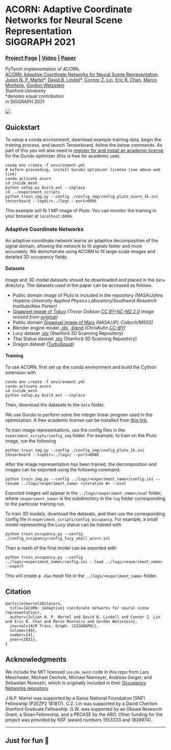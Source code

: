 # ACORN: Adaptive Coordinate Networks for Neural Scene Representation <br> SIGGRAPH 2021
### [Project Page](http://www.computationalimaging.org/publications/acorn/) | [Video](https://www.youtube.com/watch?v=P192X3J6cg4) | [Paper](https://arxiv.org/abs/2105.02788)
PyTorch implementation of ACORN.<br>
[ACORN: Adaptive Coordinate Networks for Neural Scene Representation](http://www.computationalimaging.org/publications/acorn/)<br>
 [Julien N. P. Martel](http://web.stanford.edu/~jnmartel/)\*,
 [David B. Lindell](https://davidlindell.com)\*,
 [Connor Z. Lin](https://connorzlin.com/),
 [Eric R. Chan](https://ericryanchan.github.io/about.html),
 [Marco Monteiro](https://twitter.com/monteiroamarco),
 [Gordon Wetzstein](https://computationalimaging.org)<br>
 Stanford University <br>
  \*denotes equal contribution  
in SIGGRAPH 2021

<img src='img/teaser.png'/>

## Quickstart

To setup a conda environment, download example training data, begin the training process, and launch Tensorboard, follow the below commands. As part of this you will also need to [register for and install an academic license](https://www.gurobi.com/downloads/free-academic-license/) for the Gurobi optimizer (this is free for academic use). 
```
conda env create -f environment.yml
# before proceeding, install Gurobi optimizer license (see above web link)
conda activate acorn 
cd inside_mesh
python setup.py build_ext --inplace
cd ../experiment_scripts
python train_img.py --config ./config_img/config_pluto_acorn_1k.ini
tensorboard --logdir=../logs --port=6006
```

This example will fit 1 MP image of Pluto. You can monitor the training in your browser at `localhost:6006`. 

### Adaptive Coordinate Networks

An adaptive coordinate network learns an adaptive decomposition of the signal domain, allowing the network to fit signals faster and more accurately. We demonstrate using ACORN to fit large-scale images and detailed 3D occupancy fields. 

#### Datasets

Image and 3D model datasets should be downloaded and placed in the `data` directory. The datasets used in the paper can be accessed as follows. 

- Public domain image of Pluto is included in the repository *(NASA/Johns Hopkins University Applied Physics Laboratory/Southwest Research Institute/Alex Parker)*
- [Gigapixel image of Tokyo](https://drive.google.com/file/d/1ITWSv8KcZ_HPNrCXbbbkwzXDSDMr7ACg/view?usp=sharing) *(Trevor Dobson [CC BY-NC-ND 2.0](https://creativecommons.org/licenses/by-nc-nd/2.0/) image resized from [original](https://www.flickr.com/photos/trevor_dobson_inefekt69/29314390837))*
- Public domain [Gigapixel image of Mars](https://drive.google.com/file/d/1Ro1lWxRsl97Jbzm9EA2k9nUEyyVUwxEu/view?usp=sharing) *(NASA/JPL-Caltech/MSSS)*
- Blender engine model [.obj](https://drive.google.com/file/d/1NU2I1Vly6X7YZWD1z_JiBx67XSJ_iR8d/view?usp=sharing), [.blend](https://www.blendswap.com/blend/17636) *(ChrisKuhn [CC-BY](https://creativecommons.org/licenses/by/2.0/))*
- Lucy dataset [.ply](http://graphics.stanford.edu/data/3Dscanrep/) (Stanford 3D Scanning Repository)
- Thai Statue dataset [.ply](http://graphics.stanford.edu/data/3Dscanrep/) (Stanford 3D Scanning Repository)
- Dragon dataset ([TurboSquid](https://www.turbosquid.com/3d-models/chinese-printing-3d-model-1548953))
 
#### Training

To use ACORN, first set up the conda environment and build the Cython extension with  
```
conda env create -f environment.yml
conda activate acorn 
cd inside_mesh
python setup.py build_ext --inplace
```

Then, download the datasets to the `data` folder. 

We use Gurobi to perform solve the integer linear program used in the optimization. A free academic license can be installed from [this link](https://www.gurobi.com/downloads/free-academic-license/).

To train image representations, use the config files in the `experiment_scripts/config_img` folder. For example, to train on the Pluto image, run the following
```
python train_img.py --config ./config_img/config_pluto_1k.ini
tensorboard --logdir=../logs/ --port=6006
```

After the image representation has been trained, the decomposition and images can be exported using the following command.

```
python train_img.py --config ../logs/<experiment_name>/config.ini --resume ../logs/<experiment_name> <iteration #> --eval
```

Exported images will appear in the `../logs/<experiment_name>/eval` folder, where `<experiment_name>` is the subdirectory in the `log` folder corresponding to the particular training run.

To train 3D models, download the datasets, and then use the corresponding config file in `experiment_scripts/config_occupancy`. For example, a small model representing the Lucy statue can be trained with 

```
python train_occupancy.py --config ./config_occupancy/config_lucy_small_acorn.ini
```

Then a mesh of the final model can be exported with
```
python train_occupancy.py --config ../logs/<experiment_name>/config.ini --load ../logs/<experiment_name> --export
```

This will create a `.dae` mesh file in the `../logs/<experiment_name>` folder.

## Citation

```
@article{martel2021acorn,
  title={ACORN: {Adaptive} coordinate networks for neural scene representation},
  author={Julien N. P. Martel and David B. Lindell and Connor Z. Lin and Eric R. Chan and Marco Monteiro and Gordon Wetzstein},
  journal={ACM Trans. Graph. (SIGGRAPH)},
  volume={40},
  number={4},
  year={2021},
}
```
## Acknowledgments

We include the MIT licensed `inside_mesh` code in this repo from Lars Mescheder, Michael Oechsle, Michael Niemeyer, Andreas Geiger, and Sebastian Nowozin, which is originally included in their [Occupancy Networks repository](https://github.com/autonomousvision/occupancy_networks/tree/ddb2908f96de9c0c5a30c093f2a701878ffc1f4a/im2mesh/utils/libmesh
).

J.N.P. Martel was supported by a Swiss National Foundation (SNF) Fellowship (P2EZP2 181817). C.Z. Lin was supported by a David Cheriton Stanford Graduate Fellowship. G.W. was supported by an Okawa Research Grant, a Sloan Fellowship, and a PECASE by the ARO. Other funding for the project was provided by NSF (award numbers 1553333 and 1839974).

---
Just for fun 🤯
---
